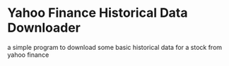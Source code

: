 # Yahoo Finance Historical Data Downloader
a simple program to download some basic historical data for a stock from yahoo finance
